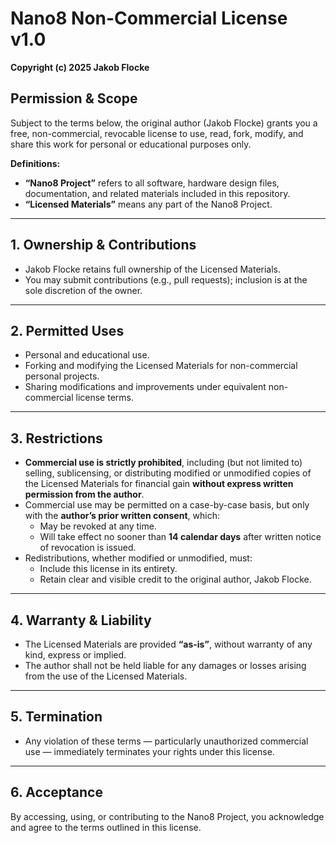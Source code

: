 # Nano8 Non-Commercial License v1.0

**Copyright (c) 2025 Jakob Flocke**

## Permission & Scope

Subject to the terms below, the original author (Jakob Flocke) grants you a free, non-commercial, revocable license to use, read, fork, modify, and share this work for personal or educational purposes only.

**Definitions:**
- **“Nano8 Project”** refers to all software, hardware design files, documentation, and related materials included in this repository.
- **“Licensed Materials”** means any part of the Nano8 Project.

---

## 1. Ownership & Contributions

- Jakob Flocke retains full ownership of the Licensed Materials.
- You may submit contributions (e.g., pull requests); inclusion is at the sole discretion of the owner.

---

## 2. Permitted Uses

- Personal and educational use.
- Forking and modifying the Licensed Materials for non-commercial personal projects.
- Sharing modifications and improvements under equivalent non-commercial license terms.

---

## 3. Restrictions

- **Commercial use is strictly prohibited**, including (but not limited to) selling, sublicensing, or distributing modified or unmodified copies of the Licensed Materials for financial gain **without express written permission from the author**.
- Commercial use may be permitted on a case-by-case basis, but only with the **author’s prior written consent**, which:
  - May be revoked at any time.
  - Will take effect no sooner than **14 calendar days** after written notice of revocation is issued.
- Redistributions, whether modified or unmodified, must:
  - Include this license in its entirety.
  - Retain clear and visible credit to the original author, Jakob Flocke.


---

## 4. Warranty & Liability

- The Licensed Materials are provided **“as-is”**, without warranty of any kind, express or implied.
- The author shall not be held liable for any damages or losses arising from the use of the Licensed Materials.

---

## 5. Termination

- Any violation of these terms — particularly unauthorized commercial use — immediately terminates your rights under this license.

---

## 6. Acceptance

By accessing, using, or contributing to the Nano8 Project, you acknowledge and agree to the terms outlined in this license.

